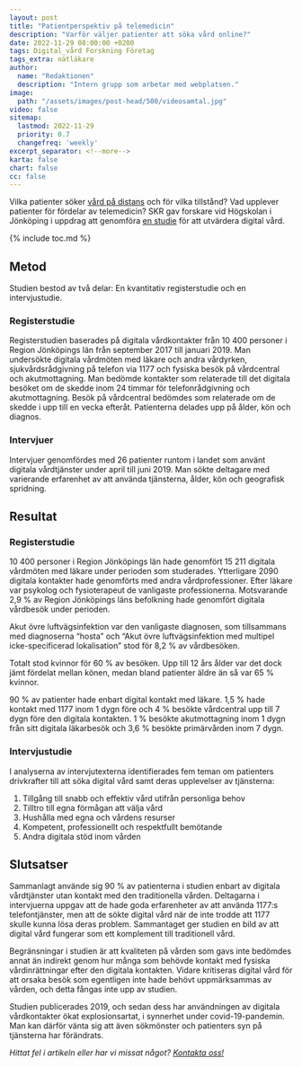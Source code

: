 ```yaml
---
layout: post
title: "Patientperspektiv på telemedicin"
description: "Varför väljer patienter att söka vård online?"
date: 2022-11-29 08:00:00 +0200
tags: Digital_vård Forskning Företag
tags_extra: nätläkare
author:
  name: "Redaktionen"
  description: "Intern grupp som arbetar med webplatsen."
image:
  path: "/assets/images/post-head/500/videosamtal.jpg"
video: false
sitemap:
  lastmod: 2022-11-29
  priority: 0.7
  changefreq: 'weekly'
excerpt_separator: <!--more-->
karta: false
chart: false
cc: false
---
```


Vilka patienter söker [vård på distans](/2021/07/30/digital-vardgivare.html) och för vilka tillstånd? Vad upplever patienter för fördelar av telemedicin? SKR gav forskare vid Högskolan i Jönköping i uppdrag att genomföra [en studie](http://hj.diva-portal.org/smash/get/diva2:1354649/FULLTEXT01.pdf) för att utvärdera digital vård.

<!--more-->

{% include toc.md %}

## Metod
Studien bestod av två delar: En kvantitativ registerstudie och en intervjustudie.

### Registerstudie
Registerstudien baserades på digitala vårdkontakter från 10 400 personer i Region Jönköpings län från september 2017 till januari 2019. Man undersökte digitala vårdmöten med läkare och andra vårdyrken, sjukvårdsrådgivning på telefon via 1177 och fysiska besök på vårdcentral och akutmottagning. Man bedömde kontakter som relaterade till det digitala besöket om de skedde inom 24 timmar för telefonrådgivning och akutmottagning. Besök på vårdcentral bedömdes som relaterade om de skedde i upp till en vecka efteråt. Patienterna delades upp på ålder, kön och diagnos.

### Intervjuer
Intervjuer genomfördes med 26 patienter runtom i landet som använt digitala vårdtjänster under april till juni 2019. Man sökte deltagare med varierande erfarenhet av att använda tjänsterna, ålder, kön och geografisk spridning.

## Resultat

### Registerstudie

10 400 personer i Region Jönköpings län hade genomfört 15 211 digitala vårdmöten med läkare under perioden som studerades. Ytterligare 2090 digitala kontakter hade genomförts med andra vårdprofessioner. Efter läkare var psykolog och fysioterapeut de vanligaste professionerna. Motsvarande 2,9 % av Region Jönköpings läns befolkning hade genomfört digitala vårdbesök under perioden.

Akut övre luftvägsinfektion var den vanligaste diagnosen, som tillsammans med diagnoserna “hosta” och “Akut övre luftvägsinfektion med multipel icke-specificerad lokalisation” stod för 8,2 % av vårdbesöken.

Totalt stod kvinnor för 60 % av besöken. Upp till 12 års ålder var det dock jämt fördelat mellan könen, medan bland patienter äldre än så var 65 % kvinnor.

90 % av patienter hade enbart digital kontakt med läkare. 1,5 % hade kontakt med 1177 inom 1 dygn före och 4 % besökte vårdcentral upp till 7 dygn före den digitala kontakten. 1 % besökte akutmottagning inom 1 dygn från sitt digitala läkarbesök och 3,6 % besökte primärvården inom 7 dygn.

### Intervjustudie
I analyserna av intervjutexterna identifierades fem teman om patienters drivkrafter till att söka digital vård samt deras upplevelser av tjänsterna:

1. Tillgång till snabb och effektiv vård utifrån personliga behov
2. Tilltro till egna förmågan att välja vård
3. Hushålla med egna och vårdens resurser
4. Kompetent, professionellt och respektfullt bemötande
5. Andra digitala stöd inom vården

## Slutsatser
Sammanlagt använde sig 90 % av patienterna i studien enbart av digitala vårdtjänster utan kontakt med den traditionella vården. Deltagarna i intervjuerna uppgav att de hade goda erfarenheter av att använda 1177:s telefontjänster, men att de sökte digital vård när de inte trodde att 1177 skulle kunna lösa deras problem. Sammantaget ger studien en bild av att digital vård fungerar som ett komplement till traditionell vård.

Begränsningar i studien är att kvaliteten på vården som gavs inte bedömdes annat än indirekt genom hur många som behövde kontakt med fysiska vårdinrättningar efter den digitala kontakten. Vidare kritiseras digital vård för att orsaka besök som egentligen inte hade behövt uppmärksammas av vården, och detta fångas inte upp av studien.

Studien publicerades 2019, och sedan dess har användningen av digitala vårdkontakter ökat explosionsartat, i synnerhet under covid-19-pandemin. Man kan därför vänta sig att även sökmönster och patienters syn på tjänsterna har förändrats.

 
*Hittat fel i artikeln eller har vi missat något? [Kontakta oss!](/index.html#form-message)*